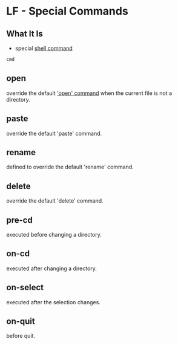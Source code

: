 # LF - Special Commands

## What It Is

- special [shell command](lf-shell-commands.md)

```sh
cmd
```

## open

override the default ['open' command]() when the current file is not a directory.

## paste

override the default 'paste' command.

## rename

defined to override the default 'rename' command.

## delete

override the default 'delete' command.

## pre-cd

executed before changing a directory.

## on-cd

executed after changing a directory.

## on-select

executed after the selection changes.

## on-quit

before quit.
